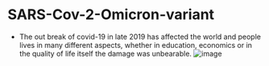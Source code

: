 # SARS-Cov-2-Omicron-variant

* The out break of covid-19 in late 2019 has affected the world and people lives in many different  aspects, whether in education, economics or in the quality of life itself the damage was unbearable.
![image](https://www.paho.org/sites/default/files/styles/max_1500x1500/public/2020-02/coronavirus-creativeneko-shutterstock-com.jpg?itok=BdPiNMyz)
